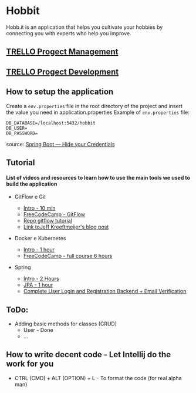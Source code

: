 # Hobbit

Hobb.it is an application that helps you cultivate your hobbies by connecting you with experts who help you improve.

## [TRELLO Progect Management](https://trello.com/invite/b/5NG6yKLH/ATTI752acea2649c04123a20d68999edf71c80E22838/project-management)
## [TRELLO Progect Development](https://trello.com/invite/b/Pa3k8GaW/ATTI9a5a38796b47fb575ddcb9a6eb1470b1921BF7FD/project-development)

## How to setup the application

Create a `env.properties` file in the root directory of the project and insert the value you need in application.properties
Example of `env.properties` file:
```
DB_DATABASE=/localhost:5432/hobbit
DB_USER=
DB_PASSWORD=
```
source: [Spring Boot — Hide your Credentials](https://medium.com/@Marou_arnault/spring-boot-hide-your-credentials-fb1ca22ae911)

## Tutorial
#### List of videos and resources to learn how to use the main tools we used to build the application

- GitFlow e Git
  * [Intro - 10 min](https://www.youtube.com/watch?v=gW6dFpTMk8s)
  * [FreeCodeCamp - GitFlow](https://www.youtube.com/watch?v=Uszj_k0DGsg&t=58s)
  * [Repo gitflow tutorial](https://github.com/nvie/gitflow)
  * [Link toJeff Kreeftmeijer's blog post](https://jeffkreeftmeijer.com/git-flow/)

- Docker e Kubernetes
  * [Intro - 1 hour](https://www.youtube.com/watch?v=s_o8dwzRlu4)
  * [FreeCodeCamp - full course 6 hours](https://www.youtube.com/watch?v=kTp5xUtcalw)

- Spring
  * [Intro - 2 Hours](https://www.youtube.com/watch?v=vtPkZShrvXQ&t=1274s)
  * [JPA - 1 hour](https://www.youtube.com/watch?v=8SGI_XS5OPw&t=869s)
  * [Complete User Login and Registration Backend + Email Verification](https://www.youtube.com/watch?v=QwQuro7ekvc&list=PL-MsuBeD078wt91evKMjLgDpwIZ6qjcd1&index=7&t=173s&ab_channel=Amigoscode)



## ToDo:

* Adding basic methods for classes (CRUD)
    - User - Done 
    - ...

## How to write decent code - Let Intellij do the work for you

- CTRL (CMD) + ALT (OPTION) + L - To format the code (for real alpha man)


